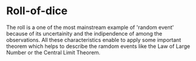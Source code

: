 # Roll-of-dice

The roll is a one of the most mainstream example of 'random event' because of its uncertainity and the indipendence of among the observations. All these characteristics enable to apply some important theorem which helps to describe the ramdom events like the Law of Large Number or the Central Limit Theorem.
